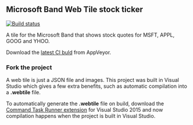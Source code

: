 ## Microsoft Band Web Tile stock ticker

[![Build status](https://ci.appveyor.com/api/projects/status/ren5pij2j8md9dvs?svg=true)](https://ci.appveyor.com/project/madskristensen/stocktickerwebtile)

A tile for the Microsoft Band that shows stock quotes
for MSFT, APPL, GOOG and YHOO.

Download the
[latest CI buld](https://ci.appveyor.com/project/madskristensen/stocktickerwebtile/build/artifacts)
from AppVeyor.

### Fork the project
A web tile is just a JSON file and images. This project
was built in Visual Studio which gives a few extra benefits,
such as automatic compilation into a **.webtile** file.

To automatically generate the **.webtile** file on build,
download the
[Command Task Runner extension](https://visualstudiogallery.msdn.microsoft.com/e6bf6a3d-7411-4494-8a1e-28c1a8c4ce99)
for Visual Studio 2015 and now compilation happens when
the project is built in Visual Studio.